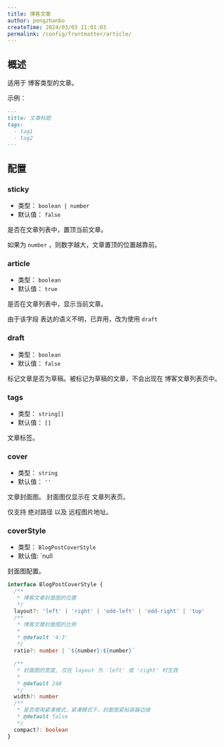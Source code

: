 ```yaml
---
title: 博客文章
author: pengzhanbo
createTime: 2024/03/03 11:01:03
permalink: /config/frontmatter/article/
---
```


## 概述

适用于 博客类型的文章。

示例：

```md
---
title: 文章标题
tags:
  - tag1
  - tag2
---
```

## 配置

### sticky

- 类型： `boolean | number`
- 默认值： `false`

是否在文章列表中，置顶当前文章。

如果为 `number` ，则数字越大，文章置顶的位置越靠前。

### article <Badge type="warning" text="弃用" />

- 类型： `boolean`
- 默认值： `true`

是否在文章列表中，显示当前文章。

由于该字段 表达的语义不明，已弃用，改为使用 `draft`

### draft

- 类型： `boolean`
- 默认值： `false`

标记文章是否为草稿。被标记为草稿的文章，不会出现在 博客文章列表页中。

### tags

- 类型： `string[]`
- 默认值： `[]`

文章标签。

### cover

- 类型： `string`
- 默认值： `''`

文章封面图。 封面图仅显示在 文章列表页。

仅支持 绝对路径 以及 远程图片地址。

### coverStyle

- 类型： `BlogPostCoverStyle`
- 默认值: `null

封面图配置。

```ts
interface BlogPostCoverStyle {
  /**
   * 博客文章封面图的位置
   */
  layout?: 'left' | 'right' | 'odd-left' | 'odd-right' | 'top'
  /**
   * 博客文章封面图的比例
   *
   * @default '4:3'
   */
  ratio?: number | `${number}:${number}`

  /**
   * 封面图的宽度, 仅在 layout 为 'left' 或 'right' 时生效
   *
   * @default 240
   */
  width?: number
  /**
   * 是否使用紧凑模式，紧凑模式下，封面图紧贴容器边缘
   * @default false
   */
  compact?: boolean
}
```
